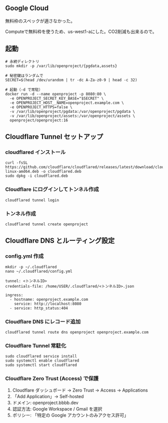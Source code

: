 
## Google Cloud
無料枠のスペックが適さなかった。

Computeで無料枠を使うため、us-west1-aにした。CO2削減も出来るので。

## 起動

```
# 永続ディレクトリ
sudo mkdir -p /var/lib/openproject/{pgdata,assets}

# 秘密鍵はランダムで
SECRET=$(head /dev/urandom | tr -dc A-Za-z0-9 | head -c 32)

# 起動（-d で常駐）
docker run -d --name openproject -p 8080:80 \
  -e OPENPROJECT_SECRET_KEY_BASE="$SECRET" \
  -e OPENPROJECT_HOST__NAME=openproject.example.com \
  -e OPENPROJECT_HTTPS=false \
  -v /var/lib/openproject/pgdata:/var/openproject/pgdata \
  -v /var/lib/openproject/assets:/var/openproject/assets \
  openproject/openproject:16
```

## Cloudflare Tunnel セットアップ

### cloudflared インストール

```
curl -fsSL https://github.com/cloudflare/cloudflared/releases/latest/download/cloudflared-linux-amd64.deb -o cloudflared.deb
sudo dpkg -i cloudflared.deb
```

### Cloudflare にログインしてトンネル作成

```
cloudflared tunnel login
```

### トンネル作成

```
cloudflared tunnel create openproject
```

## Cloudflare DNS とルーティング設定

### config.yml 作成
```
mkdir -p ~/.cloudflared
nano ~/.cloudflared/config.yml
```

```
tunnel: <トンネルID>
credentials-file: /home/USER/.cloudflared/<トンネルID>.json

ingress:
  - hostname: openproject.example.com
    service: http://localhost:8080
  - service: http_status:404
```

### Cloudflare DNS にレコード追加

```
cloudflared tunnel route dns openproject openproject.example.com
```


### Cloudflare Tunnel 常駐化

```
sudo cloudflared service install
sudo systemctl enable cloudflared
sudo systemctl start cloudflared
```

### Cloudflare Zero Trust (Access) で保護

1. Cloudflare ダッシュボード → Zero Trust → Access → Applications
2. 「Add Application」→ Self-hosted
3. ドメイン: openproject.bbbb.dev
4. 認証方法: Google Workspace / Gmail を選択
5. ポリシー: 「特定の Google アカウントのみアクセス許可」